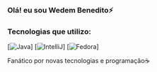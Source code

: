 ### Olá! eu sou Wedem Benedito⚡

### Tecnologias que utilizo:
[![Java](https://img.shields.io/badge/Java-ED8B00?style=for-the-badge&logo=openjdk&logoColor=white)] 
[![IntelliJ](https://img.shields.io/badge/IntelliJ-000000.svg?style=for-the-badge&logo=intellij-idea&logoColor=white)] 
[![Fedora](https://img.shields.io/badge/Fedora-294172?style=for-the-badge&logo=fedora&logoColor=white)]

Fanático por novas tecnologias e programação☕
